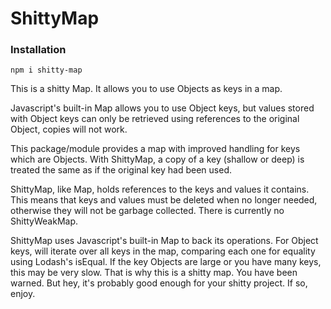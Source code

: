 # ShittyMap

### Installation
```
npm i shitty-map
```

This is a shitty Map. It allows you to use Objects as keys in a map. 

Javascript's built-in Map allows you to use Object keys, but values stored with Object keys can only be retrieved using references to the original Object, copies will not work. 

This package/module provides a map with improved handling for keys which are Objects. With ShittyMap, a copy of a key (shallow or deep) is treated the same as if the original key had been used. 

ShittyMap, like Map, holds references to the keys and values it contains. This means that keys and values must be deleted when no longer needed, otherwise they will not be garbage collected. There is currently no ShittyWeakMap. 

ShittyMap uses Javascript's built-in Map to back its operations. For Object keys, will iterate over all keys in the map, comparing each one for equality using Lodash's isEqual. If the key Objects are large or you have many keys, this may be very slow. That is why this is a shitty map. You have been warned. But hey, it's probably good enough for your shitty project. If so, enjoy. 

